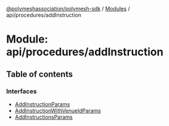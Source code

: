 [@polymeshassociation/polymesh-sdk](../README.md) / [Modules](../modules.md) / api/procedures/addInstruction

# Module: api/procedures/addInstruction

## Table of contents

### Interfaces

- [AddInstructionParams](../interfaces/api_procedures_addInstruction.AddInstructionParams.md)
- [AddInstructionWithVenueIdParams](../interfaces/api_procedures_addInstruction.AddInstructionWithVenueIdParams.md)
- [AddInstructionsParams](../interfaces/api_procedures_addInstruction.AddInstructionsParams.md)
